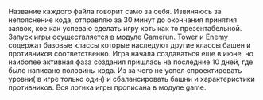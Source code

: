 Название каждого файла говорит само за себя. Извиняюсь за непояснение кода, отправляю за 30 минут до окончания принятия заявок, кое как успеваю сделать игру хоть как то презентабельной.
Запуск игры осуществляется в модуле Gamerun. Tower и Enemy содержат базовые классы которые наследуют другие классы башен и противников соответственно.
Игра начала создаваться еще в июне, но наиболее активная фаза создания пришлась на последние 10 дней, где было написано половины кода.
Из за чего не успел спроектировать уровни( в игре только один) и сбалансировать башни и характеристики противников.
Вся логика игры прописана в модуле game.
